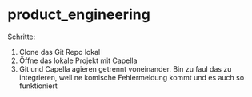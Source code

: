# product_engineering

Schritte: 
1. Clone das Git Repo lokal
2. Öffne das lokale Projekt mit Capella
3. Git und Capella agieren getrennt voneinander. Bin zu faul das zu integrieren, weil ne komische Fehlermeldung kommt und es auch so funktioniert
